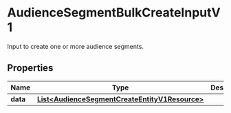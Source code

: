 

# AudienceSegmentBulkCreateInputV1

Input to create one or more audience segments.

## Properties

| Name | Type | Description | Notes |
|------------ | ------------- | ------------- | -------------|
|**data** | [**List&lt;AudienceSegmentCreateEntityV1Resource&gt;**](AudienceSegmentCreateEntityV1Resource.md) |  |  [optional] |



